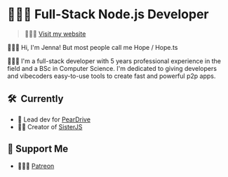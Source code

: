 # 👩🏻‍💻 Full-Stack Node.js Developer

> 💁🏻‍♀️  [Visit my website][portfolio]

 🙋🏻‍♀️ Hi, I'm Jenna! But most people call me Hope / Hope.ts 

 💁🏻‍♀️ I'm a full-stack developer with 5 years professional experience in the field and a BSc in Computer Science. I'm dedicated to giving developers and vibecoders easy-to-use tools to create fast and powerful p2p apps.

## 🛠 ️ Currently

- 🍐 Lead dev for [PearDrive][peardrive]
- 👭🏻 Creator of [SisterJS][sister]

## 💖 Support Me

- 💁🏻‍♀️ [Patreon][patreon]

[portfolio]: https://hopets.dev
[peardrive]: https://github.com/PearDrive
[sister]: https://github.com/HopeTS/SisterJS
[patreon]: https://patreon.com/hopets